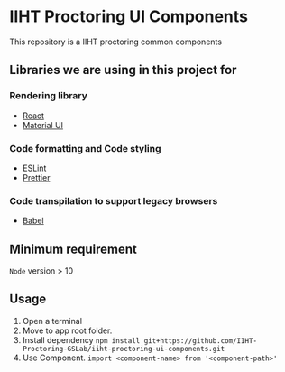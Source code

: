 # IIHT Proctoring UI Components
This repository is a IIHT proctoring common components 

## Libraries we are using in this project for

### Rendering library

- [React](https://reactjs.org/)
- [Material UI](https://mui.com/)
### Code formatting and Code styling

- [ESLint](https://eslint.org/)
- [Prettier](https://prettier.io/)

### Code transpilation to support legacy browsers

- [Babel](https://babeljs.io/)

## Minimum requirement

`Node` version > 10

## Usage

1. Open a terminal 
2. Move to app root folder.
3. Install dependency `npm install git+https://github.com/IIHT-Proctoring-GSLab/iiht-proctoring-ui-components.git`
4. Use Component. `import <component-name> from '<component-path>'`